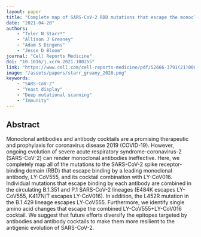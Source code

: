 ```yaml
---
layout: paper
title: "Complete map of SARS-CoV-2 RBD mutations that escape the monoclonal antibody LY-CoV555 and its cocktail with LY-CoV016"
date: "2021-04-20"
authors: 
    - "Tyler N Starr*"
    - "Allison J Greaney"
    - "Adam S Dingens"
    - "Jesse D Bloom"
journal: "Cell Reports Medicine"
doi: "10.1016/j.xcrm.2021.100255"
link: "https://www.cell.com/cell-reports-medicine/pdf/S2666-3791(21)00071-9.pdf"
image: "/assets/papers/starr_greany_2020.png"
keywords:
    - "SARS-CoV-2"
    - "Yeast display"
    - "Deep mutational scanning"
    - "Immunity"
---
```


## Abstract

Monoclonal antibodies and antibody cocktails are a promising therapeutic and prophylaxis for coronavirus disease 2019 (COVID-19). However, ongoing evolution of severe acute respiratory syndrome-coronavirus-2 (SARS-CoV-2) can render monoclonal antibodies ineffective. Here, we completely map all of the mutations to the SARS-CoV-2 spike receptor-binding domain (RBD) that escape binding by a leading monoclonal antibody, LY-CoV555, and its cocktail combination with LY-CoV016. Individual mutations that escape binding by each antibody are combined in the circulating B.1.351 and P.1 SARS-CoV-2 lineages (E484K escapes LY-CoV555, K417N/T escapes LY-CoV016). In addition, the L452R mutation in the B.1.429 lineage escapes LY-CoV555. Furthermore, we identify single amino acid changes that escape the combined LY-CoV555+LY-CoV016 cocktail. We suggest that future efforts diversify the epitopes targeted by antibodies and antibody cocktails to make them more resilient to the antigenic evolution of SARS-CoV-2.

